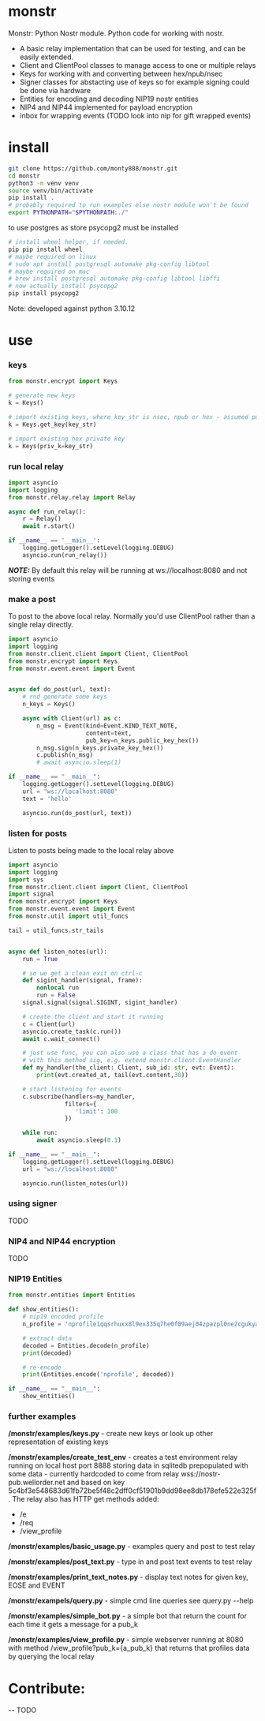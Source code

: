 # monstr

Monstr: Python Nostr module. Python code for working with nostr.

* A basic relay implementation that can be used for testing, and can be easily extended.
* Client and ClientPool classes to manage access to one or multiple relays
* Keys for working with and converting between hex/npub/nsec
* Signer classes for abstacting use of keys so for example signing could be done via hardware
* Entities for encoding and decoding NIP19 nostr entities
* NIP4 and NIP44 implemented for payload encryption
* inbox for wrapping events (TODO look into nip for gift wrapped events)

# install
```sh
git clone https://github.com/monty888/monstr.git
cd monstr
python3 -m venv venv
source venv/bin/activate
pip install .
# probably required to run examples else nostr module won't be found
export PYTHONPATH="$PYTHONPATH:./"
```
to use postgres as store psycopg2 must be installed
```sh
# install wheel helper, if needed.
pip pip install wheel
# maybe required on linux
# sudo apt install postgresql automake pkg-config libtool
# maybe required on mac
# brew install postgresql automake pkg-config libtool libffi
# now actually install psycopg2
pip install psycopg2
```

Note: developed against python 3.10.12

# use 

### keys
```python
from monstr.encrypt import Keys

# generate new keys
k = Keys()

# import existing keys, where key_str is nsec, npub or hex - assumed public
k = Keys.get_key(key_str)

# import existing hex private key
k = Keys(priv_k=key_str)
```



### run local relay
```python
import asyncio
import logging
from monstr.relay.relay import Relay

async def run_relay():
    r = Relay()
    await r.start()

if __name__ == '__main__':
    logging.getLogger().setLevel(logging.DEBUG)
    asyncio.run(run_relay())
```
**_NOTE:_**  By default this relay will be running at ws://localhost:8080 and not storing events


### make a post  

To post to the above local relay. Normally you'd use ClientPool rather than a single relay directly.
```python
import asyncio
import logging
from monstr.client.client import Client, ClientPool
from monstr.encrypt import Keys
from monstr.event.event import Event


async def do_post(url, text):
    # rnd generate some keys
    n_keys = Keys()

    async with Client(url) as c:
        n_msg = Event(kind=Event.KIND_TEXT_NOTE,
                      content=text,
                      pub_key=n_keys.public_key_hex())
        n_msg.sign(n_keys.private_key_hex())
        c.publish(n_msg)
        # await asyncio.sleep(1)

if __name__ == "__main__":
    logging.getLogger().setLevel(logging.DEBUG)
    url = "ws://localhost:8080"
    text = 'hello'

    asyncio.run(do_post(url, text))
```

### listen for posts
Listen to posts being made to the local relay above

```python
import asyncio
import logging
import sys
from monstr.client.client import Client, ClientPool
import signal
from monstr.encrypt import Keys
from monstr.event.event import Event
from monstr.util import util_funcs

tail = util_funcs.str_tails


async def listen_notes(url):
    run = True

    # so we get a clean exit on ctrl-c
    def sigint_handler(signal, frame):
        nonlocal run
        run = False
    signal.signal(signal.SIGINT, sigint_handler)

    # create the client and start it running
    c = Client(url)
    asyncio.create_task(c.run())
    await c.wait_connect()

    # just use func, you can also use a class that has a do_event
    # with this method sig, e.g. extend monstr.client.EventHandler
    def my_handler(the_client: Client, sub_id: str, evt: Event):
        print(evt.created_at, tail(evt.content,30))

    # start listening for events
    c.subscribe(handlers=my_handler,
                filters={
                   'limit': 100
                })

    while run:
        await asyncio.sleep(0.1)

if __name__ == "__main__":
    logging.getLogger().setLevel(logging.DEBUG)
    url = "ws://localhost:8080"

    asyncio.run(listen_notes(url))
```

### using signer 
TODO

### NIP4 and NIP44 encryption

TODO

### NIP19 Entities

```python
from monstr.entities import Entities

def show_entities():
    # nip19 encoded profile
    n_profile = 'nprofile1qqsrhuxx8l9ex335q7he0f09aej04zpazpl0ne2cgukyawd24mayt8gpp4mhxue69uhhytnc9e3k7mgpz4mhxue69uhkg6nzv9ejuumpv34kytnrdaksjlyr9p'

    # extract data
    decoded = Entities.decode(n_profile)
    print(decoded)

    # re-encode
    print(Entities.encode('nprofile', decoded))

if __name__ == "__main__":
    show_entities()
```


### further examples

**/monstr/examples/keys.py** - create new keys or look up other representation of existing keys  

**/monstr/examples/create_test_env** - creates a test environment relay running on local host port 8888 storing data in sqlitedb
prepopulated with some data - currently hardcoded to come from relay wss://nostr-pub.wellorder.net
and based on key 5c4bf3e548683d61fb72be5f48c2dff0cf51901b9dd98ee8db178efe522e325f. The relay 
also has HTTP get methods added:  
* /e
* /req
* /view_profile

**/monstr/examples/basic_usage.py** - examples query and post to test relay

**/monstr/examples/post_text.py** - type in and post text events to test relay

**/monstr/examples/print_text_notes.py** - display text notes for given key, EOSE and EVENT

**/monstr/exampels/query.py** - simple cmd line queries see query.py --help  

**/monstr/examples/simple_bot.py** - a simple bot that return the count for each time it gets a message for a pub_k 

**/monstr/examples/view_profile.py** - simple webserver running at 8080 with method /view_profile?pub_k={a_pub_k} that returns that profiles data by querying the local relay

# Contribute:

-- TODO
